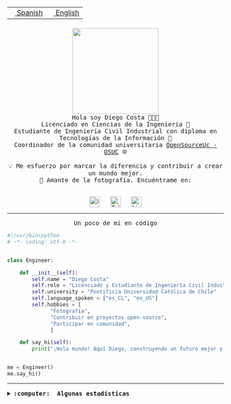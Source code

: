 <table border="0"  align="right">
 <tr><td><a href="README.md"><img src="https://upload.wikimedia.org/wikipedia/commons/thumb/8/89/Bandera_de_Espa%C3%B1a.svg/1200px-Bandera_de_Espa%C3%B1a.svg.png" height="10"> Spanish</a></td>
 <td><a href="README.en.md"><img src="https://upload.wikimedia.org/wikipedia/commons/a/a4/Flag_of_the_United_States.svg" height="10"> English</a></td></tr>
</table><br><br><br>

<p align="center">
  <img src="https://github.com/diegocostares/diegocostares/blob/main/Images/aaa2.gif?raw=true" height="200px" weight="200px">
  <br><samp>
    Hola soy Diego Costa 👨🏻‍💻<br>
    Licenciado en Ciencias de la Ingeniería 🤖<br>
    Estudiante de Ingeniería Civil Industrial con diploma en Tecnologías de la Información 🧠<br>
    Coordinador de la comunidad universitaria <a href="https://github.com/open-source-uc">OpenSourceUc - OSUC</a> 🌐<br>
  <br>
    💡 Me esfuerzo por marcar la diferencia y contribuir a crear un mundo mejor.<br>
    📸 Amante de la fotografía. Encuéntrame en: <br>
  <br></samp>
</p>

<p align="center">
   <a href="https://instagram.com/diegocosta_no" target="blank">
      <img align="center" src="https://cdn.jsdelivr.net/npm/simple-icons@3.0.1/icons/instagram.svg" alt="instagram" height="25px" width="25px" />
      &#8203;
   </a>
   &nbsp; &nbsp; &nbsp;
   <a href="https://t.me/diegocosta_no" target="blank">
      <img align="center" alt="Telegram" width="25px" src="https://icons-for-free.com/iconfiles/png/512/Telegram-1324888767380505522.png" />
      &#8203;
   </a>
   &nbsp; &nbsp; &nbsp;
   <a href="https://www.linkedin.com/in/diegocostar/" target="blank">
      <img align="center" alt="LinkedIn" width="25px" src="https://img.icons8.com/metro/452/linkedin.png" />
      &#8203;
   </a>
</p>

---

<p align="center"><front size="25"><samp>Un poco de mi en código</samp></front></p>

```python
#!/usr/bin/python
# -*- coding: utf-8 -*-


class Engineer:

    def __init__(self):
        self.name = "Diego Costa"
        self.role = "Licenciado y Estudiante de Ingeniería Civil Industrial"
        self.university = "Pontificia Universidad Católica de Chile"
        self.language_spoken = ["es_CL", "en_US"]
        self.hobbies = [
              "Fotografía",
              "Contribuir en proyectos open-source",
              "Participar en comunidad",
              ]

    def say_hi(self):
        print("¡Hola mundo! Aquí Diego, construyendo un futuro mejor y cambiando el mundo.")


me = Engineer()
me.say_hi()
```

---

<details>
  <summary><b><samp>:computer: &nbsp;Algunas estadísticas</samp></b></summary>
  <br/></p>

<!--START_SECTION:waka-->
![Code Time](http://img.shields.io/badge/Code%20Time-1%2C541%20hrs%2016%20mins-blue)

📅 **Soy más productivo los Viernes** 

```text
Lunes                    2847 commits        ████░░░░░░░░░░░░░░░░░░░░░   15.62 % 
Martes                   333 commits         ░░░░░░░░░░░░░░░░░░░░░░░░░   01.83 % 
Miércoles                3035 commits        ████░░░░░░░░░░░░░░░░░░░░░   16.66 % 
Jueves                   3155 commits        ████░░░░░░░░░░░░░░░░░░░░░   17.32 % 
Viernes                  7039 commits        ██████████░░░░░░░░░░░░░░░   38.63 % 
Sábado                   1306 commits        ██░░░░░░░░░░░░░░░░░░░░░░░   07.17 % 
Domingo                  506 commits         █░░░░░░░░░░░░░░░░░░░░░░░░   02.78 % 
```


📊 **Esta semana me dediqué a** 

```text
🐱‍💻 Proyectos: 
BetpracticeSpider        11 hrs 11 mins      ███████████░░░░░░░░░░░░░░   43.59 % 
buk-webapp               5 hrs 9 mins        █████░░░░░░░░░░░░░░░░░░░░   20.08 % 
1xbet                    4 hrs 6 mins        ████░░░░░░░░░░░░░░░░░░░░░   15.98 % 
1xbet_scraper            3 hrs 49 mins       ████░░░░░░░░░░░░░░░░░░░░░   14.93 % 
Testing-Tareas-2024-1    48 mins             █░░░░░░░░░░░░░░░░░░░░░░░░   03.17 % 
```


 Last Updated on 02/04/2024 19:40:29 UTC
<!--END_SECTION:waka-->

<p align="center"> <img src="https://github-readme-stats.vercel.app/api?username=diegocostares&show_icons=true&theme=ayu-mirage" alt="abhisheknaiidu" /></p>

</details>
